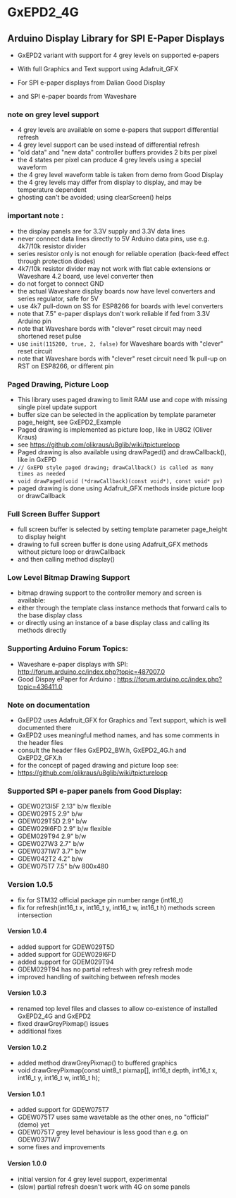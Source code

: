 # GxEPD2_4G
## Arduino Display Library for SPI E-Paper Displays

- GxEPD2 variant with support for 4 grey levels on supported e-papers

- With full Graphics and Text support using Adafruit_GFX

- For SPI e-paper displays from Dalian Good Display 
- and SPI e-paper boards from Waveshare

### note on grey level support
- 4 grey levels are available on some e-papers that support differential refresh
- 4 grey level support can be used instead of differential refresh
- "old data" and "new data" controller buffers provides 2 bits per pixel
- the 4 states per pixel can produce 4 grey levels using a special waveform
- the 4 grey level waveform table is taken from demo from Good Display
- the 4 grey levels may differ from display to display, and may be temperature dependent
- ghosting can't be avoided; using clearScreen() helps

### important note :
- the display panels are for 3.3V supply and 3.3V data lines
- never connect data lines directly to 5V Arduino data pins, use e.g. 4k7/10k resistor divider
- series resistor only is not enough for reliable operation (back-feed effect through protection diodes)
- 4k7/10k resistor divider may not work with flat cable extensions or Waveshare 4.2 board, use level converter then
- do not forget to connect GND
- the actual Waveshare display boards now have level converters and series regulator, safe for 5V
- use 4k7 pull-down on SS for ESP8266 for boards with level converters
- note that 7.5" e-paper displays don't work reliable if fed from 3.3V Arduino pin
- note that Waveshare bords with "clever" reset circuit may need shortened reset pulse
- use `init(115200, true, 2, false)` for Waveshare boards with "clever" reset circuit
- note that Waveshare bords with "clever" reset circuit need 1k pull-up on RST on ESP8266, or different pin

### Paged Drawing, Picture Loop
 - This library uses paged drawing to limit RAM use and cope with missing single pixel update support
 - buffer size can be selected in the application by template parameter page_height, see GxEPD2_Example
 - Paged drawing is implemented as picture loop, like in U8G2 (Oliver Kraus)
 - see https://github.com/olikraus/u8glib/wiki/tpictureloop
 - Paged drawing is also available using drawPaged() and drawCallback(), like in GxEPD
- ` // GxEPD style paged drawing; drawCallback() is called as many times as needed `
- ` void drawPaged(void (*drawCallback)(const void*), const void* pv) `
- paged drawing is done using Adafruit_GFX methods inside picture loop or drawCallback

### Full Screen Buffer Support
 - full screen buffer is selected by setting template parameter page_height to display height
 - drawing to full screen buffer is done using Adafruit_GFX methods without picture loop or drawCallback
 - and then calling method display()

### Low Level Bitmap Drawing Support
 - bitmap drawing support to the controller memory and screen is available:
 - either through the template class instance methods that forward calls to the base display class
 - or directly using an instance of a base display class and calling its methods directly

### Supporting Arduino Forum Topics:

- Waveshare e-paper displays with SPI: http://forum.arduino.cc/index.php?topic=487007.0
- Good Dispay ePaper for Arduino : https://forum.arduino.cc/index.php?topic=436411.0

### Note on documentation
- GxEPD2 uses Adafruit_GFX for Graphics and Text support, which is well documented there
- GxEPD2 uses meaningful method names, and has some comments in the header files
- consult the header files GxEPD2_BW.h, GxEPD2_4G.h and GxEPD2_GFX.h
- for the concept of paged drawing and picture loop see: 
- https://github.com/olikraus/u8glib/wiki/tpictureloop

### Supported SPI e-paper panels from Good Display:
- GDEW0213I5F    2.13" b/w flexible
- GDEW029T5      2.9" b/w
- GDEW029T5D     2.9" b/w
- GDEW029I6FD    2.9" b/w flexible
- GDEM029T94     2.9" b/w
- GDEW027W3      2.7" b/w
- GDEW0371W7     3.7" b/w
- GDEW042T2      4.2" b/w
- GDEW075T7      7.5" b/w 800x480

### Version 1.0.5
- fix for STM32 official package pin number range (int16_t)
- fix for refresh(int16_t x, int16_t y, int16_t w, int16_t h) methods screen intersection
#### Version 1.0.4
- added support for GDEW029T5D
- added support for GDEW029I6FD
- added support for GDEM029T94
- GDEM029T94 has no partial refresh with grey refresh mode
- improved handling of switching between refresh modes
#### Version 1.0.3
- renamed top level files and classes to allow co-existence of installed GxEPD2_4G and GxEPD2
- fixed drawGreyPixmap() issues
- additional fixes
#### Version 1.0.2
- added method drawGreyPixmap() to buffered graphics
- void drawGreyPixmap(const uint8_t pixmap[], int16_t depth, int16_t x, int16_t y, int16_t w, int16_t h);
#### Version 1.0.1
- added support for GDEW075T7
- GDEW075T7 uses same wavetable as the other ones, no "official" (demo) yet
- GDEW075T7 grey level behaviour is less good than e.g. on GDEW0371W7
- some fixes and improvements
#### Version 1.0.0
- initial version for 4 grey level support, experimental
- (slow) partial refresh doesn't work with 4G on some panels
